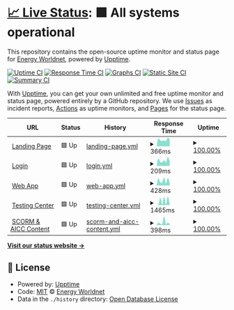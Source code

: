 # [📈 Live Status](https://status.energyworldnet.com): <!--live status--> **🟩 All systems operational**

This repository contains the open-source uptime monitor and status page for [Energy Worldnet](https://www.energyworldnet.com), powered by [Upptime](https://github.com/upptime/upptime).

[![Uptime CI](https://github.com/energyworldnet/status/workflows/Uptime%20CI/badge.svg)](https://github.com/energyworldnet/status/actions?query=workflow%3A%22Uptime+CI%22)
[![Response Time CI](https://github.com/energyworldnet/status/workflows/Response%20Time%20CI/badge.svg)](https://github.com/energyworldnet/status/actions?query=workflow%3A%22Response+Time+CI%22)
[![Graphs CI](https://github.com/energyworldnet/status/workflows/Graphs%20CI/badge.svg)](https://github.com/energyworldnet/status/actions?query=workflow%3A%22Graphs+CI%22)
[![Static Site CI](https://github.com/energyworldnet/status/workflows/Static%20Site%20CI/badge.svg)](https://github.com/energyworldnet/status/actions?query=workflow%3A%22Static+Site+CI%22)
[![Summary CI](https://github.com/energyworldnet/status/workflows/Summary%20CI/badge.svg)](https://github.com/energyworldnet/status/actions?query=workflow%3A%22Summary+CI%22)

With [Upptime](https://upptime.js.org), you can get your own unlimited and free uptime monitor and status page, powered entirely by a GitHub repository. We use [Issues](https://github.com/energyworldnet/status/issues) as incident reports, [Actions](https://github.com/energyworldnet/status/actions) as uptime monitors, and [Pages](https://status.energyworldnet.com) for the status page.

<!--start: status pages-->
<!-- This summary is generated by Upptime (https://github.com/upptime/upptime) -->
<!-- Do not edit this manually, your changes will be overwritten -->
<!-- prettier-ignore -->
| URL | Status | History | Response Time | Uptime |
| --- | ------ | ------- | ------------- | ------ |
| <img alt="" src="https://icons.duckduckgo.com/ip3/www.energyworldnet.com.ico" height="13"> [Landing Page](https://www.energyworldnet.com) | 🟩 Up | [landing-page.yml](https://github.com/energyworldnet/status/commits/HEAD/history/landing-page.yml) | <details><summary><img alt="Response time graph" src="./graphs/landing-page/response-time-week.png" height="20"> 366ms</summary><br><a href="https://status.ewn.com/history/landing-page"><img alt="Response time 354" src="https://img.shields.io/endpoint?url=https%3A%2F%2Fraw.githubusercontent.com%2Fenergyworldnet%2Fstatus%2FHEAD%2Fapi%2Flanding-page%2Fresponse-time.json"></a><br><a href="https://status.ewn.com/history/landing-page"><img alt="24-hour response time 371" src="https://img.shields.io/endpoint?url=https%3A%2F%2Fraw.githubusercontent.com%2Fenergyworldnet%2Fstatus%2FHEAD%2Fapi%2Flanding-page%2Fresponse-time-day.json"></a><br><a href="https://status.ewn.com/history/landing-page"><img alt="7-day response time 366" src="https://img.shields.io/endpoint?url=https%3A%2F%2Fraw.githubusercontent.com%2Fenergyworldnet%2Fstatus%2FHEAD%2Fapi%2Flanding-page%2Fresponse-time-week.json"></a><br><a href="https://status.ewn.com/history/landing-page"><img alt="30-day response time 356" src="https://img.shields.io/endpoint?url=https%3A%2F%2Fraw.githubusercontent.com%2Fenergyworldnet%2Fstatus%2FHEAD%2Fapi%2Flanding-page%2Fresponse-time-month.json"></a><br><a href="https://status.ewn.com/history/landing-page"><img alt="1-year response time 332" src="https://img.shields.io/endpoint?url=https%3A%2F%2Fraw.githubusercontent.com%2Fenergyworldnet%2Fstatus%2FHEAD%2Fapi%2Flanding-page%2Fresponse-time-year.json"></a></details> | <details><summary><a href="https://status.ewn.com/history/landing-page">100.00%</a></summary><a href="https://status.ewn.com/history/landing-page"><img alt="All-time uptime 100.00%" src="https://img.shields.io/endpoint?url=https%3A%2F%2Fraw.githubusercontent.com%2Fenergyworldnet%2Fstatus%2FHEAD%2Fapi%2Flanding-page%2Fuptime.json"></a><br><a href="https://status.ewn.com/history/landing-page"><img alt="24-hour uptime 100.00%" src="https://img.shields.io/endpoint?url=https%3A%2F%2Fraw.githubusercontent.com%2Fenergyworldnet%2Fstatus%2FHEAD%2Fapi%2Flanding-page%2Fuptime-day.json"></a><br><a href="https://status.ewn.com/history/landing-page"><img alt="7-day uptime 100.00%" src="https://img.shields.io/endpoint?url=https%3A%2F%2Fraw.githubusercontent.com%2Fenergyworldnet%2Fstatus%2FHEAD%2Fapi%2Flanding-page%2Fuptime-week.json"></a><br><a href="https://status.ewn.com/history/landing-page"><img alt="30-day uptime 100.00%" src="https://img.shields.io/endpoint?url=https%3A%2F%2Fraw.githubusercontent.com%2Fenergyworldnet%2Fstatus%2FHEAD%2Fapi%2Flanding-page%2Fuptime-month.json"></a><br><a href="https://status.ewn.com/history/landing-page"><img alt="1-year uptime 100.00%" src="https://img.shields.io/endpoint?url=https%3A%2F%2Fraw.githubusercontent.com%2Fenergyworldnet%2Fstatus%2FHEAD%2Fapi%2Flanding-page%2Fuptime-year.json"></a></details>
| <img alt="" src="https://icons.duckduckgo.com/ip3/auth.energyworldnet.com.ico" height="13"> [Login](https://auth.energyworldnet.com/static/login) | 🟩 Up | [login.yml](https://github.com/energyworldnet/status/commits/HEAD/history/login.yml) | <details><summary><img alt="Response time graph" src="./graphs/login/response-time-week.png" height="20"> 209ms</summary><br><a href="https://status.ewn.com/history/login"><img alt="Response time 245" src="https://img.shields.io/endpoint?url=https%3A%2F%2Fraw.githubusercontent.com%2Fenergyworldnet%2Fstatus%2FHEAD%2Fapi%2Flogin%2Fresponse-time.json"></a><br><a href="https://status.ewn.com/history/login"><img alt="24-hour response time 179" src="https://img.shields.io/endpoint?url=https%3A%2F%2Fraw.githubusercontent.com%2Fenergyworldnet%2Fstatus%2FHEAD%2Fapi%2Flogin%2Fresponse-time-day.json"></a><br><a href="https://status.ewn.com/history/login"><img alt="7-day response time 209" src="https://img.shields.io/endpoint?url=https%3A%2F%2Fraw.githubusercontent.com%2Fenergyworldnet%2Fstatus%2FHEAD%2Fapi%2Flogin%2Fresponse-time-week.json"></a><br><a href="https://status.ewn.com/history/login"><img alt="30-day response time 225" src="https://img.shields.io/endpoint?url=https%3A%2F%2Fraw.githubusercontent.com%2Fenergyworldnet%2Fstatus%2FHEAD%2Fapi%2Flogin%2Fresponse-time-month.json"></a><br><a href="https://status.ewn.com/history/login"><img alt="1-year response time 220" src="https://img.shields.io/endpoint?url=https%3A%2F%2Fraw.githubusercontent.com%2Fenergyworldnet%2Fstatus%2FHEAD%2Fapi%2Flogin%2Fresponse-time-year.json"></a></details> | <details><summary><a href="https://status.ewn.com/history/login">100.00%</a></summary><a href="https://status.ewn.com/history/login"><img alt="All-time uptime 99.74%" src="https://img.shields.io/endpoint?url=https%3A%2F%2Fraw.githubusercontent.com%2Fenergyworldnet%2Fstatus%2FHEAD%2Fapi%2Flogin%2Fuptime.json"></a><br><a href="https://status.ewn.com/history/login"><img alt="24-hour uptime 100.00%" src="https://img.shields.io/endpoint?url=https%3A%2F%2Fraw.githubusercontent.com%2Fenergyworldnet%2Fstatus%2FHEAD%2Fapi%2Flogin%2Fuptime-day.json"></a><br><a href="https://status.ewn.com/history/login"><img alt="7-day uptime 100.00%" src="https://img.shields.io/endpoint?url=https%3A%2F%2Fraw.githubusercontent.com%2Fenergyworldnet%2Fstatus%2FHEAD%2Fapi%2Flogin%2Fuptime-week.json"></a><br><a href="https://status.ewn.com/history/login"><img alt="30-day uptime 100.00%" src="https://img.shields.io/endpoint?url=https%3A%2F%2Fraw.githubusercontent.com%2Fenergyworldnet%2Fstatus%2FHEAD%2Fapi%2Flogin%2Fuptime-month.json"></a><br><a href="https://status.ewn.com/history/login"><img alt="1-year uptime 100.00%" src="https://img.shields.io/endpoint?url=https%3A%2F%2Fraw.githubusercontent.com%2Fenergyworldnet%2Fstatus%2FHEAD%2Fapi%2Flogin%2Fuptime-year.json"></a></details>
| <img alt="" src="https://icons.duckduckgo.com/ip3/app.ewn.com.ico" height="13"> [Web App](https://app.ewn.com/legacy/Login) | 🟩 Up | [web-app.yml](https://github.com/energyworldnet/status/commits/HEAD/history/web-app.yml) | <details><summary><img alt="Response time graph" src="./graphs/web-app/response-time-week.png" height="20"> 428ms</summary><br><a href="https://status.ewn.com/history/web-app"><img alt="Response time 485" src="https://img.shields.io/endpoint?url=https%3A%2F%2Fraw.githubusercontent.com%2Fenergyworldnet%2Fstatus%2FHEAD%2Fapi%2Fweb-app%2Fresponse-time.json"></a><br><a href="https://status.ewn.com/history/web-app"><img alt="24-hour response time 241" src="https://img.shields.io/endpoint?url=https%3A%2F%2Fraw.githubusercontent.com%2Fenergyworldnet%2Fstatus%2FHEAD%2Fapi%2Fweb-app%2Fresponse-time-day.json"></a><br><a href="https://status.ewn.com/history/web-app"><img alt="7-day response time 428" src="https://img.shields.io/endpoint?url=https%3A%2F%2Fraw.githubusercontent.com%2Fenergyworldnet%2Fstatus%2FHEAD%2Fapi%2Fweb-app%2Fresponse-time-week.json"></a><br><a href="https://status.ewn.com/history/web-app"><img alt="30-day response time 511" src="https://img.shields.io/endpoint?url=https%3A%2F%2Fraw.githubusercontent.com%2Fenergyworldnet%2Fstatus%2FHEAD%2Fapi%2Fweb-app%2Fresponse-time-month.json"></a><br><a href="https://status.ewn.com/history/web-app"><img alt="1-year response time 489" src="https://img.shields.io/endpoint?url=https%3A%2F%2Fraw.githubusercontent.com%2Fenergyworldnet%2Fstatus%2FHEAD%2Fapi%2Fweb-app%2Fresponse-time-year.json"></a></details> | <details><summary><a href="https://status.ewn.com/history/web-app">100.00%</a></summary><a href="https://status.ewn.com/history/web-app"><img alt="All-time uptime 99.73%" src="https://img.shields.io/endpoint?url=https%3A%2F%2Fraw.githubusercontent.com%2Fenergyworldnet%2Fstatus%2FHEAD%2Fapi%2Fweb-app%2Fuptime.json"></a><br><a href="https://status.ewn.com/history/web-app"><img alt="24-hour uptime 100.00%" src="https://img.shields.io/endpoint?url=https%3A%2F%2Fraw.githubusercontent.com%2Fenergyworldnet%2Fstatus%2FHEAD%2Fapi%2Fweb-app%2Fuptime-day.json"></a><br><a href="https://status.ewn.com/history/web-app"><img alt="7-day uptime 100.00%" src="https://img.shields.io/endpoint?url=https%3A%2F%2Fraw.githubusercontent.com%2Fenergyworldnet%2Fstatus%2FHEAD%2Fapi%2Fweb-app%2Fuptime-week.json"></a><br><a href="https://status.ewn.com/history/web-app"><img alt="30-day uptime 100.00%" src="https://img.shields.io/endpoint?url=https%3A%2F%2Fraw.githubusercontent.com%2Fenergyworldnet%2Fstatus%2FHEAD%2Fapi%2Fweb-app%2Fuptime-month.json"></a><br><a href="https://status.ewn.com/history/web-app"><img alt="1-year uptime 100.00%" src="https://img.shields.io/endpoint?url=https%3A%2F%2Fraw.githubusercontent.com%2Fenergyworldnet%2Fstatus%2FHEAD%2Fapi%2Fweb-app%2Fuptime-year.json"></a></details>
| <img alt="" src="https://icons.duckduckgo.com/ip3/test-center.energyworldnet.com.ico" height="13"> [Testing Center](https://test-center.energyworldnet.com/Complete) | 🟩 Up | [testing-center.yml](https://github.com/energyworldnet/status/commits/HEAD/history/testing-center.yml) | <details><summary><img alt="Response time graph" src="./graphs/testing-center/response-time-week.png" height="20"> 1465ms</summary><br><a href="https://status.ewn.com/history/testing-center"><img alt="Response time 1398" src="https://img.shields.io/endpoint?url=https%3A%2F%2Fraw.githubusercontent.com%2Fenergyworldnet%2Fstatus%2FHEAD%2Fapi%2Ftesting-center%2Fresponse-time.json"></a><br><a href="https://status.ewn.com/history/testing-center"><img alt="24-hour response time 257" src="https://img.shields.io/endpoint?url=https%3A%2F%2Fraw.githubusercontent.com%2Fenergyworldnet%2Fstatus%2FHEAD%2Fapi%2Ftesting-center%2Fresponse-time-day.json"></a><br><a href="https://status.ewn.com/history/testing-center"><img alt="7-day response time 1465" src="https://img.shields.io/endpoint?url=https%3A%2F%2Fraw.githubusercontent.com%2Fenergyworldnet%2Fstatus%2FHEAD%2Fapi%2Ftesting-center%2Fresponse-time-week.json"></a><br><a href="https://status.ewn.com/history/testing-center"><img alt="30-day response time 1373" src="https://img.shields.io/endpoint?url=https%3A%2F%2Fraw.githubusercontent.com%2Fenergyworldnet%2Fstatus%2FHEAD%2Fapi%2Ftesting-center%2Fresponse-time-month.json"></a><br><a href="https://status.ewn.com/history/testing-center"><img alt="1-year response time 1347" src="https://img.shields.io/endpoint?url=https%3A%2F%2Fraw.githubusercontent.com%2Fenergyworldnet%2Fstatus%2FHEAD%2Fapi%2Ftesting-center%2Fresponse-time-year.json"></a></details> | <details><summary><a href="https://status.ewn.com/history/testing-center">100.00%</a></summary><a href="https://status.ewn.com/history/testing-center"><img alt="All-time uptime 99.74%" src="https://img.shields.io/endpoint?url=https%3A%2F%2Fraw.githubusercontent.com%2Fenergyworldnet%2Fstatus%2FHEAD%2Fapi%2Ftesting-center%2Fuptime.json"></a><br><a href="https://status.ewn.com/history/testing-center"><img alt="24-hour uptime 100.00%" src="https://img.shields.io/endpoint?url=https%3A%2F%2Fraw.githubusercontent.com%2Fenergyworldnet%2Fstatus%2FHEAD%2Fapi%2Ftesting-center%2Fuptime-day.json"></a><br><a href="https://status.ewn.com/history/testing-center"><img alt="7-day uptime 100.00%" src="https://img.shields.io/endpoint?url=https%3A%2F%2Fraw.githubusercontent.com%2Fenergyworldnet%2Fstatus%2FHEAD%2Fapi%2Ftesting-center%2Fuptime-week.json"></a><br><a href="https://status.ewn.com/history/testing-center"><img alt="30-day uptime 100.00%" src="https://img.shields.io/endpoint?url=https%3A%2F%2Fraw.githubusercontent.com%2Fenergyworldnet%2Fstatus%2FHEAD%2Fapi%2Ftesting-center%2Fuptime-month.json"></a><br><a href="https://status.ewn.com/history/testing-center"><img alt="1-year uptime 100.00%" src="https://img.shields.io/endpoint?url=https%3A%2F%2Fraw.githubusercontent.com%2Fenergyworldnet%2Fstatus%2FHEAD%2Fapi%2Ftesting-center%2Fuptime-year.json"></a></details>
| <img alt="" src="https://icons.duckduckgo.com/ip3/scorm.ewn.com.ico" height="13"> [SCORM & AICC Content](https://scorm.ewn.com/defaultui/version.aspx) | 🟩 Up | [scorm-and-aicc-content.yml](https://github.com/energyworldnet/status/commits/HEAD/history/scorm-and-aicc-content.yml) | <details><summary><img alt="Response time graph" src="./graphs/scorm-and-aicc-content/response-time-week.png" height="20"> 398ms</summary><br><a href="https://status.ewn.com/history/scorm-and-aicc-content"><img alt="Response time 255" src="https://img.shields.io/endpoint?url=https%3A%2F%2Fraw.githubusercontent.com%2Fenergyworldnet%2Fstatus%2FHEAD%2Fapi%2Fscorm-and-aicc-content%2Fresponse-time.json"></a><br><a href="https://status.ewn.com/history/scorm-and-aicc-content"><img alt="24-hour response time 188" src="https://img.shields.io/endpoint?url=https%3A%2F%2Fraw.githubusercontent.com%2Fenergyworldnet%2Fstatus%2FHEAD%2Fapi%2Fscorm-and-aicc-content%2Fresponse-time-day.json"></a><br><a href="https://status.ewn.com/history/scorm-and-aicc-content"><img alt="7-day response time 398" src="https://img.shields.io/endpoint?url=https%3A%2F%2Fraw.githubusercontent.com%2Fenergyworldnet%2Fstatus%2FHEAD%2Fapi%2Fscorm-and-aicc-content%2Fresponse-time-week.json"></a><br><a href="https://status.ewn.com/history/scorm-and-aicc-content"><img alt="30-day response time 312" src="https://img.shields.io/endpoint?url=https%3A%2F%2Fraw.githubusercontent.com%2Fenergyworldnet%2Fstatus%2FHEAD%2Fapi%2Fscorm-and-aicc-content%2Fresponse-time-month.json"></a><br><a href="https://status.ewn.com/history/scorm-and-aicc-content"><img alt="1-year response time 268" src="https://img.shields.io/endpoint?url=https%3A%2F%2Fraw.githubusercontent.com%2Fenergyworldnet%2Fstatus%2FHEAD%2Fapi%2Fscorm-and-aicc-content%2Fresponse-time-year.json"></a></details> | <details><summary><a href="https://status.ewn.com/history/scorm-and-aicc-content">100.00%</a></summary><a href="https://status.ewn.com/history/scorm-and-aicc-content"><img alt="All-time uptime 99.97%" src="https://img.shields.io/endpoint?url=https%3A%2F%2Fraw.githubusercontent.com%2Fenergyworldnet%2Fstatus%2FHEAD%2Fapi%2Fscorm-and-aicc-content%2Fuptime.json"></a><br><a href="https://status.ewn.com/history/scorm-and-aicc-content"><img alt="24-hour uptime 100.00%" src="https://img.shields.io/endpoint?url=https%3A%2F%2Fraw.githubusercontent.com%2Fenergyworldnet%2Fstatus%2FHEAD%2Fapi%2Fscorm-and-aicc-content%2Fuptime-day.json"></a><br><a href="https://status.ewn.com/history/scorm-and-aicc-content"><img alt="7-day uptime 100.00%" src="https://img.shields.io/endpoint?url=https%3A%2F%2Fraw.githubusercontent.com%2Fenergyworldnet%2Fstatus%2FHEAD%2Fapi%2Fscorm-and-aicc-content%2Fuptime-week.json"></a><br><a href="https://status.ewn.com/history/scorm-and-aicc-content"><img alt="30-day uptime 100.00%" src="https://img.shields.io/endpoint?url=https%3A%2F%2Fraw.githubusercontent.com%2Fenergyworldnet%2Fstatus%2FHEAD%2Fapi%2Fscorm-and-aicc-content%2Fuptime-month.json"></a><br><a href="https://status.ewn.com/history/scorm-and-aicc-content"><img alt="1-year uptime 100.00%" src="https://img.shields.io/endpoint?url=https%3A%2F%2Fraw.githubusercontent.com%2Fenergyworldnet%2Fstatus%2FHEAD%2Fapi%2Fscorm-and-aicc-content%2Fuptime-year.json"></a></details>

<!--end: status pages-->

[**Visit our status website →**](https://status.energyworldnet.com)

## 📄 License

- Powered by: [Upptime](https://github.com/upptime/upptime)
- Code: [MIT](./LICENSE) © [Energy Worldnet](https://www.energyworldnet.com)
- Data in the `./history` directory: [Open Database License](https://opendatacommons.org/licenses/odbl/1-0/)
